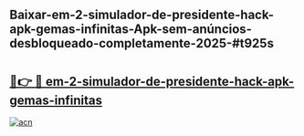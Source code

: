 ## Baixar-em-2-simulador-de-presidente-hack-apk-gemas-infinitas-Apk-sem-anúncios-desbloqueado-completamente-2025-#t925s

# <h2><a href="https://ainizakaria.my?title=em-2-simulador-de-presidente-hack-apk-gemas-infinitas&ref=20M">🔗👉 🔴 em-2-simulador-de-presidente-hack-apk-gemas-infinitas</a></h2>

[![acn](https://github.com/user-attachments/assets/0f9c940e-d8b0-45ae-aac7-cd30a18b3e1c)](https://ainizakaria.my?title=em-2-simulador-de-presidente-hack-apk-gemas-infinitas&ref=20M)

